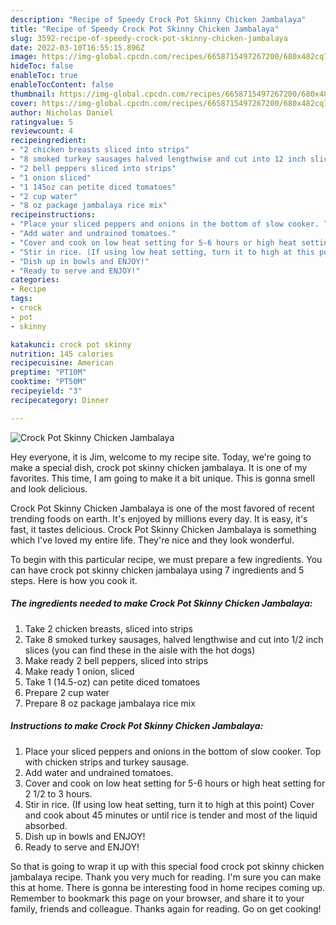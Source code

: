 ```yaml
---
description: "Recipe of Speedy Crock Pot Skinny Chicken Jambalaya"
title: "Recipe of Speedy Crock Pot Skinny Chicken Jambalaya"
slug: 3592-recipe-of-speedy-crock-pot-skinny-chicken-jambalaya
date: 2022-03-10T16:55:15.896Z
image: https://img-global.cpcdn.com/recipes/6658715497267200/680x482cq70/crock-pot-skinny-chicken-jambalaya-recipe-main-photo.jpg
hideToc: false
enableToc: true
enableTocContent: false
thumbnail: https://img-global.cpcdn.com/recipes/6658715497267200/680x482cq70/crock-pot-skinny-chicken-jambalaya-recipe-main-photo.jpg
cover: https://img-global.cpcdn.com/recipes/6658715497267200/680x482cq70/crock-pot-skinny-chicken-jambalaya-recipe-main-photo.jpg
author: Nicholas Daniel
ratingvalue: 5
reviewcount: 4
recipeingredient:
- "2 chicken breasts sliced into strips"
- "8 smoked turkey sausages halved lengthwise and cut into 12 inch slices you can find these in the aisle with the hot dogs"
- "2 bell peppers sliced into strips"
- "1 onion sliced"
- "1 145oz can petite diced tomatoes"
- "2 cup water"
- "8 oz package jambalaya rice mix"
recipeinstructions:
- "Place your sliced peppers and onions in the bottom of slow cooker. Top with chicken strips and turkey sausage."
- "Add water and undrained tomatoes."
- "Cover and cook on low heat setting for 5-6 hours or high heat setting for 2 1/2 to 3 hours."
- "Stir in rice. (If using low heat setting, turn it to high at this point) Cover and cook about 45 minutes or until rice is tender and most of the liquid absorbed."
- "Dish up in bowls and ENJOY!"
- "Ready to serve and ENJOY!"
categories:
- Recipe
tags:
- crock
- pot
- skinny

katakunci: crock pot skinny 
nutrition: 145 calories
recipecuisine: American
preptime: "PT10M"
cooktime: "PT50M"
recipeyield: "3"
recipecategory: Dinner

---
```



![Crock Pot Skinny Chicken Jambalaya](https://img-global.cpcdn.com/recipes/6658715497267200/680x482cq70/crock-pot-skinny-chicken-jambalaya-recipe-main-photo.jpg)

Hey everyone, it is Jim, welcome to my recipe site. Today, we're going to make a special dish, crock pot skinny chicken jambalaya. It is one of my favorites. This time, I am going to make it a bit unique. This is gonna smell and look delicious.



Crock Pot Skinny Chicken Jambalaya is one of the most favored of recent trending foods on earth. It's enjoyed by millions every day. It is easy, it's fast, it tastes delicious. Crock Pot Skinny Chicken Jambalaya is something which I've loved my entire life. They're nice and they look wonderful.


To begin with this particular recipe, we must prepare a few ingredients. You can have crock pot skinny chicken jambalaya using 7 ingredients and 5 steps. Here is how you cook it.

<!--inarticleads1-->

##### The ingredients needed to make Crock Pot Skinny Chicken Jambalaya:

1. Take 2 chicken breasts, sliced into strips
1. Take 8 smoked turkey sausages, halved lengthwise and cut into 1/2 inch slices (you can find these in the aisle with the hot dogs)
1. Make ready 2 bell peppers, sliced into strips
1. Make ready 1 onion, sliced
1. Take 1 (14.5-oz) can petite diced tomatoes
1. Prepare 2 cup water
1. Prepare 8 oz package jambalaya rice mix




<!--inarticleads2-->

##### Instructions to make Crock Pot Skinny Chicken Jambalaya:

1. Place your sliced peppers and onions in the bottom of slow cooker. Top with chicken strips and turkey sausage.
1. Add water and undrained tomatoes.
1. Cover and cook on low heat setting for 5-6 hours or high heat setting for 2 1/2 to 3 hours.
1. Stir in rice. (If using low heat setting, turn it to high at this point) Cover and cook about 45 minutes or until rice is tender and most of the liquid absorbed.
1. Dish up in bowls and ENJOY!
1. Ready to serve and ENJOY!



So that is going to wrap it up with this special food crock pot skinny chicken jambalaya recipe. Thank you very much for reading. I'm sure you can make this at home. There is gonna be interesting food in home recipes coming up. Remember to bookmark this page on your browser, and share it to your family, friends and colleague. Thanks again for reading. Go on get cooking!
